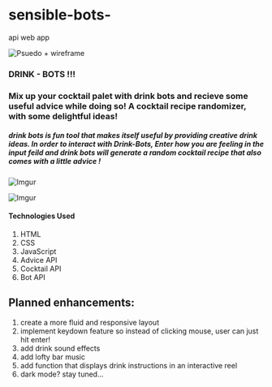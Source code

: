 # sensible-bots-
api web app

![Psuedo + wireframe](https://imgur.com/PaqAafW.png)


### DRINK - BOTS !!! ###
### Mix up your cocktail palet with drink bots and recieve some useful advice while doing so! A cocktail recipe randomizer, with some delightful ideas! 



##### drink bots is fun tool that makes itself useful by providing creative drink ideas. In order to interact with Drink-Bots, Enter how you are feeling in the input feild and drink bots will generate a random cocktail recipe that also comes with a little advice ! 



![Imgur](https://imgur.com/ig1XJi0.png)






![Imgur](https://imgur.com/ovF3VcE.png)




#### Technologies Used 
   1. HTML
   2. CSS
   3. JavaScript
   4. Advice API
   5. Cocktail API
   6. Bot API


## Planned enhancements:
1. create a more fluid and responsive layout
2. implement keydown feature so instead of clicking mouse, user can just hit enter! 
3. add drink sound effects
4. add lofty bar music 
5. add function that displays drink instructions in an interactive reel 
6. dark mode? stay tuned... 













